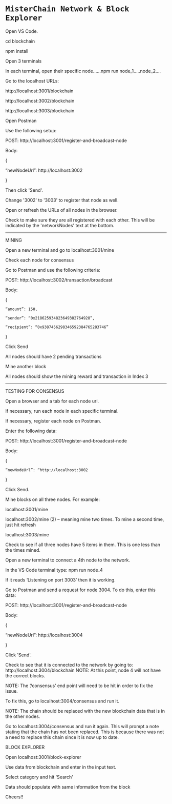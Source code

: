 # `MisterChain Network & Block Explorer`

Open VS Code.

cd blockchain

npm install

Open 3 terminals

In each terminal, open their specific node......npm run node_1.....node_2....

Go to the localhost URLs:

http://localhost:3001/blockchain

http://localhost:3002/blockchain

http://localhost:3003/blockchain

Open Postman

Use the following setup:

POST: http://localhost:3001/register-and-broadcast-node

Body:

{

“newNodeUrl”: http://localhost:3002

}

Then click 'Send'.

Change '3002' to '3003' to register that node as well.

Open or refresh the URLs of all nodes in the browser.

Check to make sure they are all registered with each other. This will be indicated by the 'networkNodes' text at the bottom.

*************************************************************************************************

MINING

Open a new terminal and go to localhost:3001/mine

Check each node for consensus

Go to Postman and use the following criteria:

POST: http://localhost:3002/transaction/broadcast

Body:

{

    “amount”: 150,

    “sender”: “0x218625934823649382764928”,

    “recipient”: “0x9387456298346592384765283746”

}

Click Send

All nodes should have 2 pending transactions

Mine another block

All nodes should show the mining reward and transaction in Index 3

***********************************************************************************************

TESTING FOR CONSENSUS

Open a browser and a tab for each node url.

If necessary, run each node in each specific terminal.

If necessary, register each node on Postman.

Enter the following data:

POST: http://localhost:3001/register-and-broadcast-node

Body:

{

    “newNodeUrl”: “http://localhost:3002

}

Click Send.

Mine blocks on all three nodes. For example:

localhost:3001/mine

localhost:3002/mine (2) – meaning mine two times. To mine a second time, just hit refresh

localhost:3003/mine

Check to see if all three nodes have 5 items in them. This is one less than the times mined.

Open a new terminal to connect a 4th node to the network.

In the VS Code terminal type: npm run node_4

If it reads ‘Listening on port 3003’ then it is working.

Go to Postman and send a request for node 3004. To do this, enter this data:

POST: http://localhost:3001/register-and-broadcast-node

Body:

{

“newNodeUrl”: http://localhost:3004

}

Click 'Send'.

Check to see that it is connected to the network by going to: http://localhost:3004/blockchain
NOTE: At this point, node 4 will not have the correct blocks.

NOTE: The ‘/consensus’ end point will need to be hit in order to fix the issue.

To fix this, go to localhost:3004/consensus and run it.

NOTE: The chain should be replaced with the new blockchain data that is in the other nodes.

Go to localhost:3004/consensus and run it again. This will prompt a note stating that the chain has not been replaced. This is because there was not a need to replace this chain since it is now up to date.

BLOCK EXPLORER

Open localhost:3001/block-explorer

Use data from blockchain and enter in the input text.

Select category and hit 'Search'

Data should populate with same information from the block

Cheers!!
